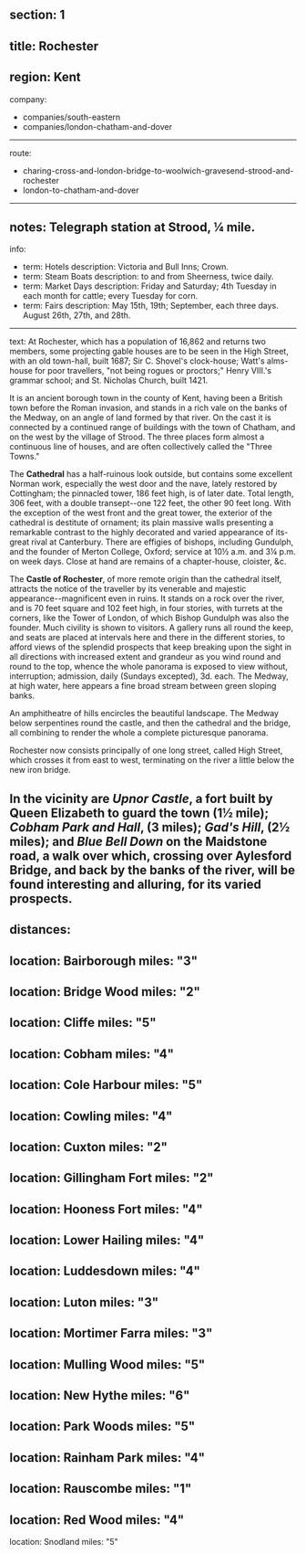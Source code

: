 section: 1
----
title: Rochester
----
region: Kent
----
company:
- companies/south-eastern
- companies/london-chatham-and-dover
----
route:
- charing-cross-and-london-bridge-to-woolwich-gravesend-strood-and-rochester
- london-to-chatham-and-dover
----
notes: Telegraph station at Strood, ¼ mile.
----
info:
- term: Hotels
  description: Victoria and Bull Inns; Crown.
- term: Steam Boats
  description: to and from Sheerness, twice daily.
- term: Market Days
  description: Friday and Saturday; 4th Tuesday in each month for cattle; every Tuesday for corn.
- term: Fairs
  description: May 15th, 19th; September, each three days. August 26th, 27th, and 28th.
----
text: At Rochester, which has a population of 16,862 and returns two members, some projecting gable houses are to be seen in the High Street, with an old town-hall, built 1687; Sir C. Shovel's clock-house; Watt's alms-house for poor travellers, "not being rogues or proctors;" Henry VIII.'s grammar school; and St. Nicholas Church, built 1421.

It is an ancient borough town in the county of Kent, having been a British town before the Roman invasion, and stands in a rich vale on the banks of the Medway, on an angle of land formed by that river. On the cast it is connected by a continued range of buildings with the town of Chatham, and on the west by the village of Strood. The three places form almost a continuous line of houses, and are often collectively called the "Three Towns."

The **Cathedral** has a half-ruinous look outside, but contains some excellent Norman work, especially the west door and the nave, lately restored by Cottingham; the pinnacled tower, 186 feet high, is of later date. Total length, 306 feet, with a double transept--one 122 feet, the other 90 feet long. With the exception of the west front and the great tower, the exterior of the cathedral is destitute of ornament; its plain massive walls presenting a remarkable contrast to the highly decorated and varied appearance of its-great rival at Canterbury. There are effigies of bishops, including Gundulph, and the founder of Merton College, Oxford; service at 10½ a.m. and 3¼ p.m. on week days. Close at hand are remains of a chapter-house, cloister, &c.

The **Castle of Rochester**, of more remote origin than the cathedral itself, attracts the notice of the traveller by its venerable and majestic appearance--magnificent even in ruins. It stands on a rock over the river, and is 70 feet square and 102 feet high, in four stories, with turrets at the corners, like the Tower of London, of which Bishop Gundulph was also the founder. Much civility is shown to visitors. A gallery runs all round the keep, and seats are placed at intervals here and there in the different stories, to afford views of the splendid prospects that keep breaking upon the sight in all directions with increased extent and grandeur as you wind round and round to the top, whence the whole panorama is exposed to view without, interruption; admission, daily (Sundays excepted), 3d. each. The Medway, at high water, here appears a fine broad stream between green sloping banks.

An amphitheatre of hills encircles the beautiful landscape. The Medway below serpentines round the castle, and then the cathedral and the bridge, all combining to render the whole a complete picturesque panorama.

Rochester now consists principally of one long street, called High Street, which crosses it from east to west, terminating on the river a little below the new iron bridge.

In the vicinity are *Upnor Castle*, a fort built by Queen Elizabeth to guard the town (1½ mile); *Cobham Park and Hall*, (3 miles); *Gad's Hill*, (2½ miles); and *Blue Bell Down* on the Maidstone road, a walk over which, crossing over Aylesford Bridge, and back by the banks of the river, will be found interesting and alluring, for its varied prospects.
----
distances:
- 
  location: Bairborough
  miles: "3"
- 
  location: Bridge Wood
  miles: "2"
- 
  location: Cliffe
  miles: "5"
- 
  location: Cobham
  miles: "4"
- 
  location: Cole Harbour
  miles: "5"
- 
  location: Cowling
  miles: "4"
- 
  location: Cuxton
  miles: "2"
- 
  location: Gillingham Fort
  miles: "2"
- 
  location: Hooness Fort
  miles: "4"
- 
  location: Lower Hailing
  miles: "4"
- 
  location: Luddesdown
  miles: "4"
- 
  location: Luton
  miles: "3"
- 
  location: Mortimer Farra
  miles: "3"
- 
  location: Mulling Wood
  miles: "5"
- 
  location: New Hythe
  miles: "6"
- 
  location: Park Woods
  miles: "5"
- 
  location: Rainham Park
  miles: "4"
- 
  location: Rauscombe
  miles: "1"
- 
  location: Red Wood
  miles: "4"
- 
  location: Snodland
  miles: "5"
